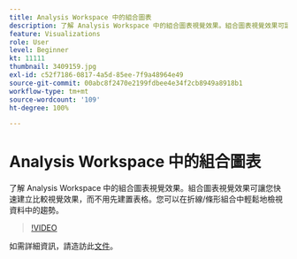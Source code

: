 ```yaml
---
title: Analysis Workspace 中的組合圖表
description: 了解 Analysis Workspace 中的組合圖表視覺效果。組合圖表視覺效果可讓您快速建立比較視覺效果，而不用先建置表格。您可以在折線/條形組合中輕鬆地檢視資料中的趨勢。
feature: Visualizations
role: User
level: Beginner
kt: 11111
thumbnail: 3409159.jpg
exl-id: c52f7186-0817-4a5d-85ee-7f9a48964e49
source-git-commit: 00abc8f2470e2199fdbee4e34f2cb8949a8918b1
workflow-type: tm+mt
source-wordcount: '109'
ht-degree: 100%

---
```


# Analysis Workspace 中的組合圖表

了解 Analysis Workspace 中的組合圖表視覺效果。組合圖表視覺效果可讓您快速建立比較視覺效果，而不用先建置表格。您可以在折線/條形組合中輕鬆地檢視資料中的趨勢。

>[!VIDEO](https://video.tv.adobe.com/v/3409159/?quality=12&learn=on)

如需詳細資訊，請造訪此[文件](https://experienceleague.adobe.com/docs/analytics/analyze/analysis-workspace/visualizations/combo-charts.html)。
